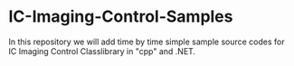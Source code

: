 # IC-Imaging-Control-Samples
In this repository we will add time by time simple sample source codes for IC Imaging Control Classlibrary in "cpp" and .NET.
